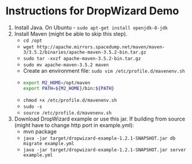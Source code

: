
# Instructions for DropWizard Demo

1. Install Java. On Ubuntu - `sudo apt-get install openjdk-8-jdk`
2. Install Maven (might be able to skip this step).
    - `cd /opt`
    - `wget http://apache.mirrors.spacedump.net/maven/maven-3/3.5.2/binaries/apache-maven-3.5.2-bin.tar.gz`
    - `sudo tar -xvzf apache-maven-3.5.2-bin.tar.gz`
    - `sudo mv apache-maven-3.5.2 maven`
    - Create an environment file: `sudo vim /etc/profile.d/mavenenv.sh`
    -
        ```bash
        export M2_HOME=/opt/maven
        export PATH=${M2_HOME}/bin:${PATH}
        ```
    - `chmod +x /etc/profile.d/mavenenv.sh`
    - `sudo -s`
    - `source /etc/profile.d/mavenenv.sh`
3. Download DropWizard example or use this jar. If building from source (might have to change http port in example.yml):
    - mvn package
    - `java -jar target/dropwizard-example-1.2.1-SNAPSHOT.jar db migrate example.yml`
    - `java -jar target/dropwizard-example-1.2.1-SNAPSHOT.jar server example.yml `
